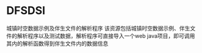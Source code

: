 # DFSDSI
城镇时空数据示例及伴生文件的解析程序
该资源包括城镇时空数据示例、伴生文件的解析程序以及测试数据，解析程序可直接导入一个web java项目，即可调用其内的解析函数得到伴生文件内的数据信息
